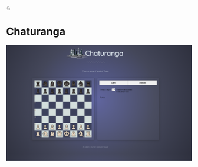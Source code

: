 ♘

# Chaturanga

<img src="https://raw.githubusercontent.com/surbhitt/chaturanga/main/showcase/chaturanga.png" />
